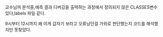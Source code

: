 교수님꺼 분석중,예측 결과 디버깅을 출력하는 과정에서 정의되지 않은 CLASSES변수 있다,labels 파일 같다.


9시부터 12시까지 왜 이게 갑자기 보라고 오류났던걸 가위로 판단했는지 코드를 해석했지만 못찾았다.

